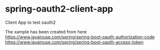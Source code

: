 # spring-oauth2-client-app
Client App to test oauth2

The xample has been created from here
https://www.javainuse.com/spring/spring-boot-oauth-authorization-code
https://www.javainuse.com/spring/spring-boot-oauth-access-token
